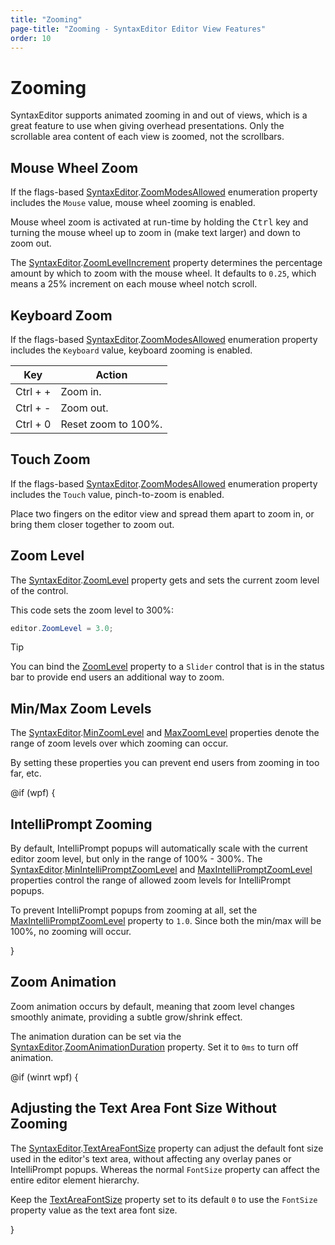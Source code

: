 ```yaml
---
title: "Zooming"
page-title: "Zooming - SyntaxEditor Editor View Features"
order: 10
---
```

# Zooming

SyntaxEditor supports animated zooming in and out of views, which is a great feature to use when giving overhead presentations.  Only the scrollable area content of each view is zoomed, not the scrollbars.

## Mouse Wheel Zoom

If the flags-based [SyntaxEditor](xref:@ActiproUIRoot.Controls.SyntaxEditor.SyntaxEditor).[ZoomModesAllowed](xref:@ActiproUIRoot.Controls.SyntaxEditor.SyntaxEditor.ZoomModesAllowed) enumeration property includes the `Mouse` value, mouse wheel zooming is enabled.

Mouse wheel zoom is activated at run-time by holding the <kbd>Ctrl</kbd> key and turning the mouse wheel up to zoom in (make text larger) and down to zoom out.

The [SyntaxEditor](xref:@ActiproUIRoot.Controls.SyntaxEditor.SyntaxEditor).[ZoomLevelIncrement](xref:@ActiproUIRoot.Controls.SyntaxEditor.SyntaxEditor.ZoomLevelIncrement) property determines the percentage amount by which to zoom with the mouse wheel.  It defaults to `0.25`, which means a 25% increment on each mouse wheel notch scroll.

## Keyboard Zoom

If the flags-based [SyntaxEditor](xref:@ActiproUIRoot.Controls.SyntaxEditor.SyntaxEditor).[ZoomModesAllowed](xref:@ActiproUIRoot.Controls.SyntaxEditor.SyntaxEditor.ZoomModesAllowed) enumeration property includes the `Keyboard` value, keyboard zooming is enabled.

| Key | Action |
|-----|-----|
| Ctrl + + | Zoom in. |
| Ctrl + - | Zoom out. |
| Ctrl + 0 | Reset zoom to 100%. |

## Touch Zoom

If the flags-based [SyntaxEditor](xref:@ActiproUIRoot.Controls.SyntaxEditor.SyntaxEditor).[ZoomModesAllowed](xref:@ActiproUIRoot.Controls.SyntaxEditor.SyntaxEditor.ZoomModesAllowed) enumeration property includes the `Touch` value, pinch-to-zoom is enabled.

Place two fingers on the editor view and spread them apart to zoom in, or bring them closer together to zoom out.

## Zoom Level

The [SyntaxEditor](xref:@ActiproUIRoot.Controls.SyntaxEditor.SyntaxEditor).[ZoomLevel](xref:@ActiproUIRoot.Controls.SyntaxEditor.SyntaxEditor.ZoomLevel) property gets and sets the current zoom level of the control.

This code sets the zoom level to 300%:

```csharp
editor.ZoomLevel = 3.0;
```

> [!TIP]
> You can bind the [ZoomLevel](xref:@ActiproUIRoot.Controls.SyntaxEditor.SyntaxEditor.ZoomLevel) property to a `Slider` control that is in the status bar to provide end users an additional way to zoom.

## Min/Max Zoom Levels

The [SyntaxEditor](xref:@ActiproUIRoot.Controls.SyntaxEditor.SyntaxEditor).[MinZoomLevel](xref:@ActiproUIRoot.Controls.SyntaxEditor.SyntaxEditor.MinZoomLevel) and [MaxZoomLevel](xref:@ActiproUIRoot.Controls.SyntaxEditor.SyntaxEditor.MaxZoomLevel) properties denote the  range of zoom levels over which zooming can occur.

By setting these properties you can prevent end users from zooming in too far, etc.

@if (wpf) {

## IntelliPrompt Zooming

By default, IntelliPrompt popups will automatically scale with the current editor zoom level, but only in the range of 100% - 300%.  The [SyntaxEditor](xref:@ActiproUIRoot.Controls.SyntaxEditor.SyntaxEditor).[MinIntelliPromptZoomLevel](xref:@ActiproUIRoot.Controls.SyntaxEditor.SyntaxEditor.MinIntelliPromptZoomLevel) and [MaxIntelliPromptZoomLevel](xref:@ActiproUIRoot.Controls.SyntaxEditor.SyntaxEditor.MaxIntelliPromptZoomLevel) properties control the range of allowed zoom levels for IntelliPrompt popups.

To prevent IntelliPrompt popups from zooming at all, set the [MaxIntelliPromptZoomLevel](xref:@ActiproUIRoot.Controls.SyntaxEditor.SyntaxEditor.MaxIntelliPromptZoomLevel) property to `1.0`.  Since both the min/max will be 100%, no zooming will occur.

}

## Zoom Animation

Zoom animation occurs by default, meaning that zoom level changes smoothly animate, providing a subtle grow/shrink effect.

The animation duration can be set via the [SyntaxEditor](xref:@ActiproUIRoot.Controls.SyntaxEditor.SyntaxEditor).[ZoomAnimationDuration](xref:@ActiproUIRoot.Controls.SyntaxEditor.SyntaxEditor.ZoomAnimationDuration) property.  Set it to `0ms` to turn off animation.

@if (winrt wpf) {

## Adjusting the Text Area Font Size Without Zooming

The [SyntaxEditor](xref:@ActiproUIRoot.Controls.SyntaxEditor.SyntaxEditor).[TextAreaFontSize](xref:@ActiproUIRoot.Controls.SyntaxEditor.SyntaxEditor.TextAreaFontSize) property can adjust the default font size used in the editor's text area, without affecting any overlay panes or IntelliPrompt popups.  Whereas the normal `FontSize` property can affect the entire editor element hierarchy.

Keep the [TextAreaFontSize](xref:@ActiproUIRoot.Controls.SyntaxEditor.SyntaxEditor.TextAreaFontSize) property set to its default `0` to use the `FontSize` property value as the text area font size.

}
